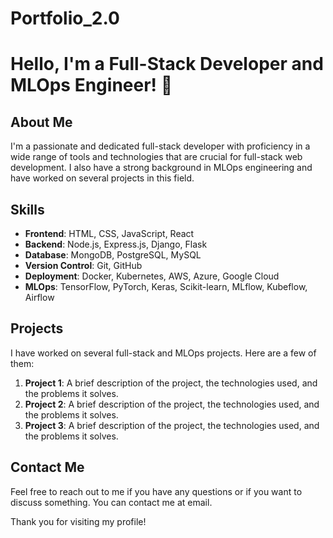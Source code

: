 # Portfolio_2.0
# Hello, I'm a Full-Stack Developer and MLOps Engineer! 👋

## About Me
I'm a passionate and dedicated full-stack developer with proficiency in a wide range of tools and technologies that are crucial for full-stack web development. I also have a strong background in MLOps engineering and have worked on several projects in this field.

## Skills
- **Frontend**: HTML, CSS, JavaScript, React
- **Backend**: Node.js, Express.js, Django, Flask
- **Database**: MongoDB, PostgreSQL, MySQL
- **Version Control**: Git, GitHub
- **Deployment**: Docker, Kubernetes, AWS, Azure, Google Cloud
- **MLOps**: TensorFlow, PyTorch, Keras, Scikit-learn, MLflow, Kubeflow, Airflow

## Projects
I have worked on several full-stack and MLOps projects. Here are a few of them:

1. **Project 1**: A brief description of the project, the technologies used, and the problems it solves.
2. **Project 2**: A brief description of the project, the technologies used, and the problems it solves.
3. **Project 3**: A brief description of the project, the technologies used, and the problems it solves.

## Contact Me
Feel free to reach out to me if you have any questions or if you want to discuss something. You can contact me at email.

Thank you for visiting my profile!
